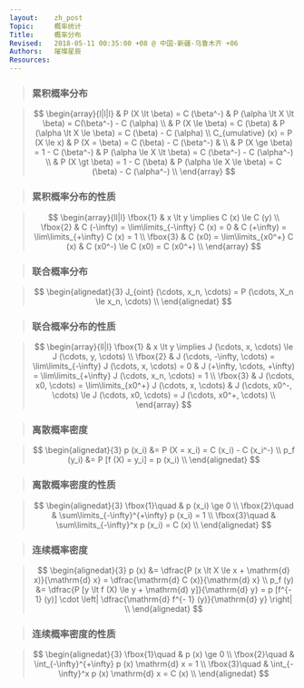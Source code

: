 ```yaml
---
layout:    zh_post
Topic:     概率统计
Title:     概率分布
Revised:   2018-05-11 00:35:00 +08 @ 中国-新疆-乌鲁木齐 +06
Authors:   璀璨星辰
Resources:
---
```


> ### 累积概率分布

> $$
> \begin{array}{l|l|l}
>                                 & P (X \lt \beta) = C (\beta^-)           & P (\alpha \lt X \lt \beta) = C(\beta^-) - C (\alpha) \\
>                                 & P (X \le \beta) = C (\beta)             & P (\alpha \lt X \le \beta) = C (\beta) - C (\alpha) \\
> C_{umulative} (x) = P (X \le x) & P (X = \beta) = C (\beta) - C (\beta^-) & \\
>                                 & P (X \ge \beta) = 1 - C (\beta^-)       & P (\alpha \le X \lt \beta) = C (\beta^-) - C (\alpha^-) \\
>                                 & P (X \gt \beta) = 1 - C (\beta)         & P (\alpha \le X \le \beta) = C (\beta) - C (\alpha^-) \\
> \end{array}
> $$
>

> ### 累积概率分布的性质

> $$
> \begin{array}{ll|l}
> \fbox{1} & x \lt y \implies C (x) \le C (y) \\
> \fbox{2} & C (-\infty) = \lim\limits_{-\infty} C (x) = 0 & C (+\infty) = \lim\limits_{+\infty} C (x) = 1 \\
> \fbox{3} & C (x0) = \lim\limits_{x0^+} C (x)           & C (x0^-) \le C (x0) = C (x0^+) \\
> \end{array}
> $$
>

> ### 联合概率分布

> $$
> \begin{alignedat}{3}
> J_{oint} (\cdots, x_n, \cdots) = P (\cdots, X_n \le x_n, \cdots) \\
> \end{alignedat}
> $$
>

> ### 联合概率分布的性质

> $$
> \begin{array}{ll|l}
> \fbox{1} & x \lt y \implies J (\cdots, x, \cdots) \le J (\cdots, y, \cdots) \\
> \fbox{2} & J (\cdots, -\infty, \cdots) = \lim\limits_{-\infty} J (\cdots, x, \cdots) = 0 & J (+\infty, \cdots, +\infty) = \lim\limits_{+\infty} J (\cdots, x_n, \cdots) = 1 \\
> \fbox{3} & J (\cdots, x0, \cdots) = \lim\limits_{x0^+} J (\cdots, x, \cdots) & J (\cdots, x0^-, \cdots) \le J (\cdots, x0, \cdots) = J (\cdots, x0^+, \cdots) \\
> \end{array}
> $$
>

> ### 离散概率密度

> $$
> \begin{alignedat}{3}
>   p (x_i) &= P (X = x_i) = C (x_i) - C (x_i^-) \\
> p_f (y_i) &= P [f (X) = y_i] = p (x_i) \\
> \end{alignedat}
> $$
>

> ### 离散概率密度的性质

> $$
> \begin{alignedat}{3}
> \fbox{1}\quad & p (x_i) \ge 0 \\
> \fbox{2}\quad & \sum\limits_{-\infty}^{+\infty} p (x_i) = 1 \\
> \fbox{3}\quad & \sum\limits_{-\infty}^x p (x_i) = C (x) \\
> \end{alignedat}
> $$
>

> ### 连续概率密度

> $$
> \begin{alignedat}{3}
>   p (x) &= \dfrac{P (x \lt X \le x + \mathrm{d} x)}{\mathrm{d} x} = \dfrac{\mathrm{d} C (x)}{\mathrm{d} x} \\
> p_f (y) &= \dfrac{P [y \lt f (X) \le y + \mathrm{d} y]}{\mathrm{d} y} = p [f^{- 1} (y)] \cdot \left| \dfrac{\mathrm{d} f^{- 1} (y)}{\mathrm{d} y} \right| \\
> \end{alignedat}
> $$
>

> ### 连续概率密度的性质

> $$
> \begin{alignedat}{3}
> \fbox{1}\quad & p (x) \ge 0 \\
> \fbox{2}\quad & \int_{-\infty}^{+\infty} p (x) \mathrm{d} x = 1 \\
> \fbox{3}\quad & \int_{-\infty}^x p (x) \mathrm{d} x = C (x) \\
> \end{alignedat}
> $$
>

